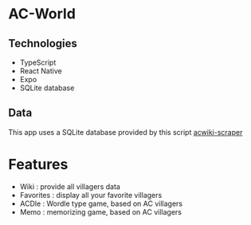# AC-World

## Technologies
- TypeScript
- React Native
- Expo
- SQLite database

## Data

This app uses a SQLite database provided by this script [acwiki-scraper](https://github.com/MatteoBernard/acwiki-scraper)

# Features
- Wiki : provide all villagers data
- Favorites : display all your favorite villagers
- ACDle : Wordle type game, based on AC villagers
- Memo : memorizing game, based on AC villagers